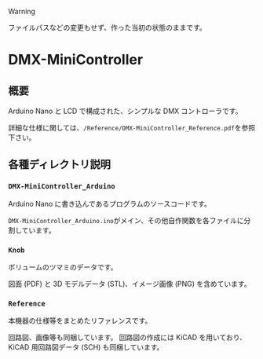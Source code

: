 > [!WARNING]
>
> ファイルパスなどの変更もせず、作った当初の状態のままです。

# DMX-MiniController

## 概要

Arduino Nano と LCD で構成された、シンプルな DMX コントローラです。

詳細な仕様に関しては、`/Reference/DMX-MiniController_Reference.pdf`を参照下さい。

## 各種ディレクトリ説明

### `DMX-MiniController_Arduino`

Arduino Nano に書き込んであるプログラムのソースコードです。

`DMX-MiniController_Arduino.ino`がメイン、その他自作関数を各ファイルに分割しています。

### `Knob`

ボリュームのツマミのデータです。

図面 (PDF) と 3D モデルデータ (STL)、イメージ画像 (PNG) を含めています。

### `Reference`

本機器の仕様等をまとめたリファレンスです。

回路図、画像等も同梱しています。
回路図の作成には KiCAD を用いており、KiCAD 用回路図データ (SCH) も同梱しています。

